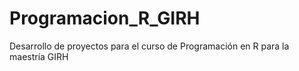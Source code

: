 # Programacion_R_GIRH
Desarrollo de proyectos para el curso de Programación en R para la maestría GIRH
